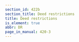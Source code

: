 ```yaml
---
section_id: 422b
section_title: Deed restrictions
title: Deed restrictions
is_element: true
abbr: DR
page_in_manual: 420-3
---
```


